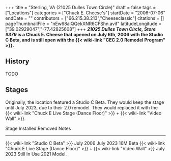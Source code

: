 +++
title = "Sterling, VA (21025 Dulles Town Circle)"
draft = false
tags = ["Locations"]
categories = ["Chuck E. Cheese's"]
startDate = "2006-07-06"
endDate = ""
contributors = ["66.215.38.213","Cheeseclassic"]
citations = []
pageThumbnailFile = "nEw68alQQekXNR6CFShn.avif"
latitudeLongitude = ["39.02929047","-77.42825608"]
+++
***21025 Dulles Town Circle, Store #379* is a Chuck E. Cheese that opened on July 6th, 2006 with the Studio C Beta, and is still open with the {{< wiki-link "CEC 2.0 Remodel Program" >}}.**

## History

TODO

## Stages

Originally, the location featured a Studio C Beta. They would keep the stage until July 2023, due to their 2.0 remodel. They would replaced it with the {{< wiki-link "Chuck E Live Stage (Dance Floor)" >}} + {{< wiki-link "Video Wall" >}}.

  Stage                                                                                           Installed   Removed        Notes
  ----------------------------------------------------------------------------------------------- ----------- -------------- -------------
  {{< wiki-link "Studio C Beta" >}}                                                           July 2006   July 2023      16M Beta
  {{< wiki-link "Chuck E Live Stage (Dance Floor)" >}} + {{< wiki-link "Video Wall" >}}   July 2023   Still In Use   2021 Model.
